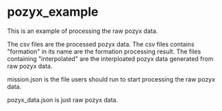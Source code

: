 # pozyx_example

This is an example of processing the raw pozyx data.

The csv files are the processed pozyx data. The csv files contains "formation" in its name are the formation processing result. The files containing "interpolated" are the interploated pozyx data generated from raw pozyx data.

mission.json is the file users should run to start processing the raw pozyx data. 

pozyx_data.json is just raw pozyx data.